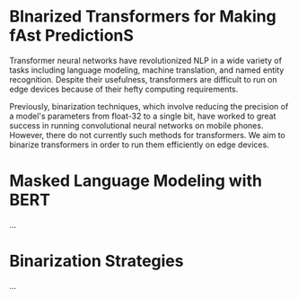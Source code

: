 # BInarized Transformers for Making fAst PredictionS
Transformer neural networks have revolutionized NLP in a wide variety of tasks including language modeling, machine translation, and named entity recognition. 
Despite their usefulness, transformers are difficult to run on edge devices because of their hefty computing requirements. 

Previously, binarization techniques, which involve reducing the precision of a model's parameters from float-32 to a single bit,
have worked to great success in running convolutional neural networks on mobile phones. However, there do not currently such methods for transformers.
We aim to binarize transformers in order to run them efficiently on edge devices. 

# Masked Language Modeling with BERT
...

# Binarization Strategies
...
